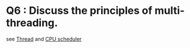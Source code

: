 # Q6 : Discuss the principles of multi-threading.

see [Thread](../Notion/Thread.md) and [CPU scheduler](../Notion/CPU%20scheduler.md)